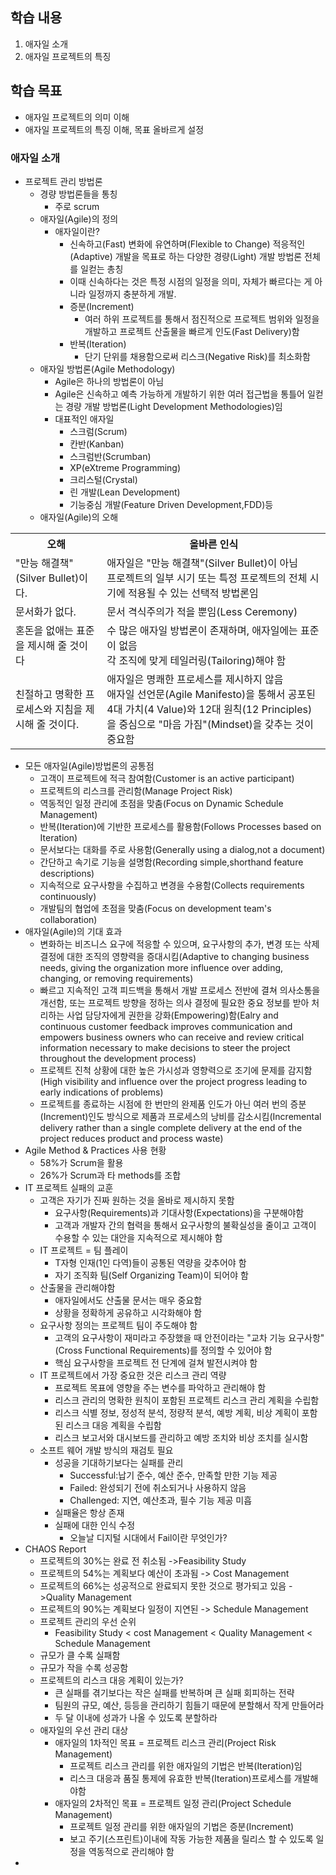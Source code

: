 ## 학습 내용
1. 애자일 소개
2. 애자일 프로젝트의 특징
## 학습 목표
- 애자일 프로젝트의 의미 이해
- 애자일 프로젝트의 특징 이해, 목표 올바르게 설정
### 애자일 소개
- 프로젝트 관리 방법론
  - 경량 방법론들을 통칭
    - 주로 scrum
  - 애자일(Agile)의 정의
    - 애자일이란? 
      - 신속하고(Fast) 변화에 유연하며(Flexible to Change) 적응적인(Adaptive) 개발을 목표로 하는 다양한 경량(Light) 개발 방법론 전체를 일컫는 총칭
      - 이때 신속하다는 것은 특정 시점의 일정을 의미, 자체가 빠르다는 게 아니라 일정까지 충분하게 개발.
      - 증분(Increment)
        - 여러 하위 프로젝트를 통해서 점진적으로 프로젝트 범위와 일정을 개발하고 프로젝트 산출물을 빠르게 인도(Fast Delivery)함
      - 반복(Iteration)
        - 단기 단위를 채용함으로써 리스크(Negative Risk)를 최소화함
  - 애자일 방법론(Agile Methodology)
    - Agile은 하나의 방법론이 아님
    - Agile은 신속하고 예측 가능하게 개발하기 위한 여러 접근법을 통틀어 일컫는 경량 개발 방법론(Light Development Methodologies)임
    - 대표적인 애자일
      - 스크럼(Scrum)
      - 칸반(Kanban)
      - 스크럼반(Scrumban)
      - XP(eXtreme Programming)
      - 크리스털(Crystal)
      - 린 개발(Lean Development)
      - 기능중심 개발(Feature Driven Development,FDD)등
  - 애자일(Agile)의 오해
<table>
    <tr>
        <th>오해</th><th>올바른 인식</th>
    </tr>
    <tr>
        <td>"만능 해결책"(Silver Bullet)이다.</td>
        <td>애자일은 "만능 해결책"(Silver Bullet)이 아님 <br>프로젝트의 일부 시기 또는 특정 프로젝트의 전체 시기에 적용될 수 있는 선택적 방법론임</td>
    </tr>
    <tr>
        <td>문서화가 없다.</td>
        <td>문서 격식주의가 적을 뿐임(Less Ceremony)</td>
    </tr>
    <tr>
        <td>혼돈을 없애는 표준을 제시해 줄 것이다</td>
        <td>수 많은 애자일 방법론이 존재하며, 애자일에는 표준이 없음 <br>각 조직에 맞게 테일러링(Tailoring)해야 함</td>
    </tr>
    <tr>
        <td>친절하고 명확한 프로세스와 지침을 제시해 줄 것이다.</td>
        <td>애자일은 명쾌한 프로세스를 제시하지 않음<br>애자일 선언문(Agile Manifesto)을 통해서 공포된 4대 가치(4 Value)와 12대  원칙(12 Principles)을 중심으로 "마음 가짐"(Mindset)을 갖추는 것이 중요함</td>
    </tr>
</table>

  - 모든 애자일(Agile)방법론의 공통점
    - 고객이 프로젝트에 적극 참여함(Customer is an active participant)
    - 프로젝트의 리스크를 관리함(Manage Project Risk)
    - 역동적인 일정 관리에 초점을 맞춤(Focus on Dynamic Schedule Management)
    - 반복(Iteration)에 기반한 프로세스를 활용함(Follows Processes based on Iteration)
    - 문서보다는 대화를 주로 사용함(Generally using a dialog,not a document)
    - 간단하고 속기로 기능을 설명함(Recording simple,shorthand feature descriptions)
    - 지속적으로 요구사항을 수집하고 변경을 수용함(Collects requirements continuously)
    - 개발팀의 협업에 초점을 맞춤(Focus on development team's collaboration)
  - 애자일(Agile)의 기대 효과
    - 변화하는 비즈니스 요구에 적응할 수 있으며, 요구사항의 추가, 변경 또는 삭제 결정에 대한 조직의 영향력을 증대시킴(Adaptive to changing business needs, giving the organization more influence over adding, changing, or removing requirements)
    - 빠르고 지속적인 고객 피드백을 통해서 개발 프로세스 전반에 결쳐 의사소통을 개선함, 또는 프로젝트 방향을 정하는 의사 결정에 필요한 중요 정보를 받아 처리하는 사업 담당자에게 권한을 강화(Empowering)함(Ealry and continuous customer feedback improves communication and empowers business owners who can receive and review critical information necessary to make decisions to steer the project throughout the development process)
    - 프로젝트 진척 상황에 대한 높은 가시성과 영향력으로 조기에 문제를 감지함(High visibility and influence over the project progress leading to early indications of problems)
    - 프로젝트를 종료하는 시점에 한 번만의 완제품 인도가 아닌 여러 번의 증분(Increment)인도 방식으로 제품과 프로세스의 낭비를 감소시킴(Incremental delivery rather than a single complete delivery at the end of the project reduces product and process waste)
  - Agile Method & Practices 사용 현황
    - 58%가 Scrum을 활용
    - 26%가 Scrum과 타 methods를 조합
- IT 프로젝트 실패의 교훈
  - 고객은 자기가 진짜 원하는 것을 올바로 제시하지 못함
    - 요구사항(Requirements)과 기대사항(Expectations)을 구분해야함
    - 고객과 개발자 간의 협력을 통해서 요구사항의 불확실성을 줄이고 고객이 수용할 수 있는 대안을 지속적으로 제시해야 함
  - IT 프로젝트 = 팀 플레이
    - T자형 인재(1인 다역)들이 공통된 역량을 갖추어야 함
    - 자기 조직화 팀(Self Organizing Team)이 되어야 함
  - 산출물을 관리해야함
    - 애자일에서도 산출물 문서는 매우 중요함
    - 상황을 정확하게 공유하고 시각화해야 함
  - 요구사항 정의는 프로젝트 팀이 주도해야 함
    - 고객의 요구사항이 재미라고 주장했을 때 안전이라는 "교차 기능 요구사항"(Cross Functional Requirements)를 정의할 수 있어야 함
    - 핵심 요구사항을 프로젝트 전 단계에 걸쳐 발전시켜야 함
  - IT 프로젝트에서 가장 중요한 것은 리스크 관리 역량
    - 프로젝트 목표에 영향을 주는 변수를 파악하고 관리해야 함
    - 리스크 관리의 명확한 원칙이 포함된 프로젝트 리스크 관리 계획을 수립함
    - 리스크 식별 정보, 정성적 분석, 정량적 분석, 예방 계획, 비상 계획이 포함된 리스크 대응 계획을 수립함
    - 리스크 보고서와 대시보드를 관리하고 예방 조치와 비상 조치를 실시함
  - 소프트 웨어 개발 방식의 재검토 필요
    - 성공을 기대하기보다는 실패를 관리
      - Successful:납기 준수, 예산 준수, 만족할 만한 기능 제공
      - Failed: 완성되기 전에 취소되거나 사용하지 않음
      - Challenged: 지연, 예산초과, 필수 기능 제공 미흡
    - 실패율은 항상 존재
    - 실패에 대한 인식 수정
      - 오늘날 디지털 시대에서 Fail이란 무엇인가?
- CHAOS Report
  - 프로젝트의 30%는 완료 전 취소됨 ->Feasibility Study
  - 프로젝트의 54%는 계획보다 예산이 초과됨 -> Cost Management
  - 프로젝트의 66%는 성공적으로 완료되지 못한 것으로 평가되고 있음 ->Quality Management
  - 프로젝트의 90%는 계획보다 일정이 지연된 -> Schedule Management
  - 프로젝트 관리의 우선 순위 
    - Feasibility Study < cost Management < Quality Management < Schedule Management
  - 규모가 클 수록 실패함
  - 규모가 작을 수록 성공함
  - 프로젝트의 리스크 대응 계획이 있는가?
    - 큰 실패를 겪기보다는 작은 실패를 반복하며 큰 실패 회피하는 전략
    - 팀원의 규모, 예산, 등등을 관리하기 힘들기 때문에 분할해서 작게 만들어라
    - 두 달 이내에 성과가 나올 수 있도록 분할하라
  - 애자일의 우선 관리 대상
    - 애자일의 1차적인 목표 = 프로젝트 리스크 관리(Project Risk Management)
      - 프로젝트 리스크 관리를 위한 애자일의 기법은 반복(Iteration)임
      - 리스크 대응과 품질 통제에 유효한 반복(Iteration)프로세스를 개발해야함
    - 애자일의 2차적인 목표 = 프로젝트 일정 관리(Project Schedule Management)
      - 프로젝트 일정 관리를 위한 애자일의 기법은 증분(Increment)
      - 보고 주기(스프린트)이내에 작동 가능한 제품을 릴리스 할 수 있도록 일정을 역동적으로 관리해야 함
- 